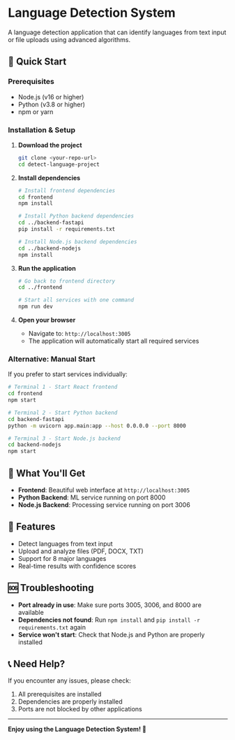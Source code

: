 # Language Detection System

A language detection application that can identify languages from text input or file uploads using advanced algorithms.

## 🚀 Quick Start

### Prerequisites
- Node.js (v16 or higher)
- Python (v3.8 or higher)
- npm or yarn

### Installation & Setup

1. **Download the project**
   ```bash
   git clone <your-repo-url>
   cd detect-language-project
   ```

2. **Install dependencies**
   ```bash
   # Install frontend dependencies
   cd frontend
   npm install
   
   # Install Python backend dependencies
   cd ../backend-fastapi
   pip install -r requirements.txt
   
   # Install Node.js backend dependencies
   cd ../backend-nodejs
   npm install
   ```

3. **Run the application**
   ```bash
   # Go back to frontend directory
   cd ../frontend
   
   # Start all services with one command
   npm run dev
   ```

4. **Open your browser**
   - Navigate to: `http://localhost:3005`
   - The application will automatically start all required services

### Alternative: Manual Start

If you prefer to start services individually:

```bash
# Terminal 1 - Start React frontend
cd frontend
npm start

# Terminal 2 - Start Python backend
cd backend-fastapi
python -m uvicorn app.main:app --host 0.0.0.0 --port 8000

# Terminal 3 - Start Node.js backend
cd backend-nodejs
npm start
```

## 📁 What You'll Get

- **Frontend**: Beautiful web interface at `http://localhost:3005`
- **Python Backend**: ML service running on port 8000
- **Node.js Backend**: Processing service running on port 3006

## 🎯 Features

- Detect languages from text input
- Upload and analyze files (PDF, DOCX, TXT)
- Support for 8 major languages
- Real-time results with confidence scores

## 🆘 Troubleshooting

- **Port already in use**: Make sure ports 3005, 3006, and 8000 are available
- **Dependencies not found**: Run `npm install` and `pip install -r requirements.txt` again
- **Service won't start**: Check that Node.js and Python are properly installed

## 📞 Need Help?

If you encounter any issues, please check:
1. All prerequisites are installed
2. Dependencies are properly installed
3. Ports are not blocked by other applications

---

**Enjoy using the Language Detection System! 🎉** 